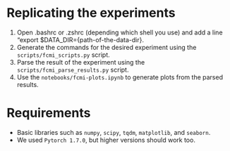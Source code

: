 # Replicating the experiments
1. Open .bashrc or .zshrc (depending which shell you use) and add a line “export $DATA_DIR={path-of-the-data-dir}.
2. Generate the commands for the desired experiment using the `scripts/fcmi_scripts.py` script.
3. Parse the result of the experiment using the `scripts/fcmi_parse_results.py` script.
4. Use the `notebooks/fcmi-plots.ipynb` to generate plots from the parsed results.

# Requirements
* Basic libraries such as `numpy`, `scipy`, `tqdm`, `matplotlib`, and `seaborn`.
* We used `Pytorch 1.7.0`, but higher versions should work too.
